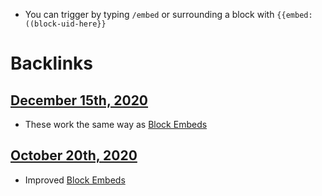 - You can trigger by typing `/embed` or surrounding a block  with `{{embed: ((block-uid-here}}`

# Backlinks
## [December 15th, 2020](<December 15th, 2020.md>)
- These work the same way as [Block Embeds](<Block Embeds.md>)

## [October 20th, 2020](<October 20th, 2020.md>)
- Improved [Block Embeds](<Block Embeds.md>)

